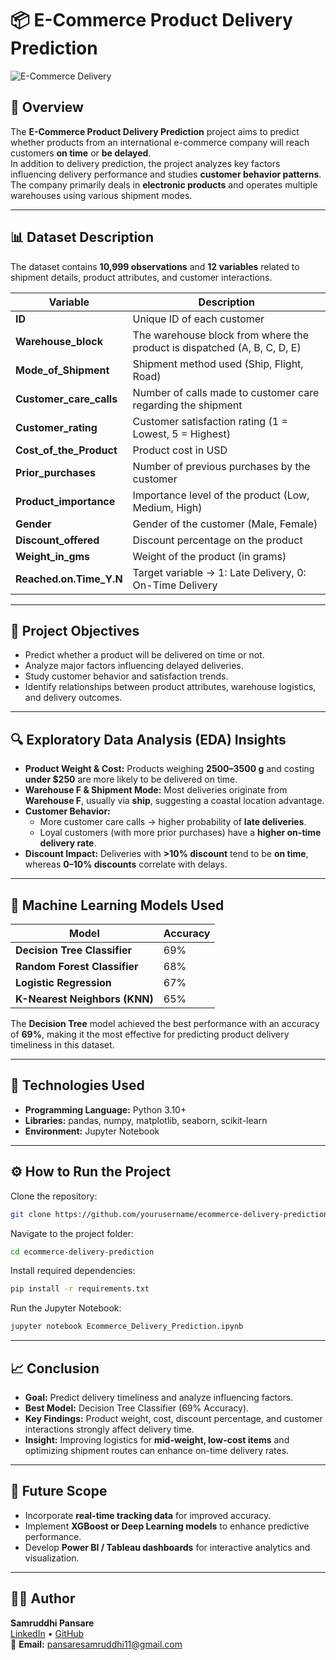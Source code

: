 # 📦 E-Commerce Product Delivery Prediction

![E-Commerce Delivery](https://globalskylogistics.com/wp-content/uploads/2018/04/THE-CHANGING-NATURE-OF-E-COMMERCE-DELIVERY.jpg)

## 📘 Overview
The **E-Commerce Product Delivery Prediction** project aims to predict whether products from an international e-commerce company will reach customers **on time** or **be delayed**.  
In addition to delivery prediction, the project analyzes key factors influencing delivery performance and studies **customer behavior patterns**.  
The company primarily deals in **electronic products** and operates multiple warehouses using various shipment modes.

---

## 📊 Dataset Description
The dataset contains **10,999 observations** and **12 variables** related to shipment details, product attributes, and customer interactions.

| Variable | Description |
|-----------|-------------|
| **ID** | Unique ID of each customer |
| **Warehouse_block** | The warehouse block from where the product is dispatched (A, B, C, D, E) |
| **Mode_of_Shipment** | Shipment method used (Ship, Flight, Road) |
| **Customer_care_calls** | Number of calls made to customer care regarding the shipment |
| **Customer_rating** | Customer satisfaction rating (1 = Lowest, 5 = Highest) |
| **Cost_of_the_Product** | Product cost in USD |
| **Prior_purchases** | Number of previous purchases by the customer |
| **Product_importance** | Importance level of the product (Low, Medium, High) |
| **Gender** | Gender of the customer (Male, Female) |
| **Discount_offered** | Discount percentage on the product |
| **Weight_in_gms** | Weight of the product (in grams) |
| **Reached.on.Time_Y.N** | Target variable → 1: Late Delivery, 0: On-Time Delivery |

---

## 🧠 Project Objectives
- Predict whether a product will be delivered on time or not.  
- Analyze major factors influencing delayed deliveries.  
- Study customer behavior and satisfaction trends.  
- Identify relationships between product attributes, warehouse logistics, and delivery outcomes.

---

## 🔍 Exploratory Data Analysis (EDA) Insights
- **Product Weight & Cost:** Products weighing **2500–3500 g** and costing **under $250** are more likely to be delivered on time.  
- **Warehouse F & Shipment Mode:** Most deliveries originate from **Warehouse F**, usually via **ship**, suggesting a coastal location advantage.  
- **Customer Behavior:**
  - More customer care calls → higher probability of **late deliveries**.  
  - Loyal customers (with more prior purchases) have a **higher on-time delivery rate**.  
- **Discount Impact:** Deliveries with **>10% discount** tend to be **on time**, whereas **0–10% discounts** correlate with delays.

---

## 🤖 Machine Learning Models Used
| Model | Accuracy |
|--------|-----------|
| **Decision Tree Classifier** | 69% |
| **Random Forest Classifier** | 68% |
| **Logistic Regression** | 67% |
| **K-Nearest Neighbors (KNN)** | 65% |

The **Decision Tree** model achieved the best performance with an accuracy of **69%**, making it the most effective for predicting product delivery timeliness in this dataset.

---

## 🧩 Technologies Used
- **Programming Language:** Python 3.10+  
- **Libraries:** pandas, numpy, matplotlib, seaborn, scikit-learn  
- **Environment:** Jupyter Notebook  

---

## ⚙️ How to Run the Project

Clone the repository:
```bash
git clone https://github.com/yourusername/ecommerce-delivery-prediction.git
```

Navigate to the project folder:
```bash
cd ecommerce-delivery-prediction
```

Install required dependencies:
```bash
pip install -r requirements.txt
```

Run the Jupyter Notebook:
```bash
jupyter notebook Ecommerce_Delivery_Prediction.ipynb
```

---

## 📈 Conclusion
- **Goal:** Predict delivery timeliness and analyze influencing factors.  
- **Best Model:** Decision Tree Classifier (69% Accuracy).  
- **Key Findings:** Product weight, cost, discount percentage, and customer interactions strongly affect delivery time.  
- **Insight:** Improving logistics for **mid-weight, low-cost items** and optimizing shipment routes can enhance on-time delivery rates.

---

## 🔮 Future Scope
- Incorporate **real-time tracking data** for improved accuracy.  
- Implement **XGBoost or Deep Learning models** to enhance predictive performance.  
- Develop **Power BI / Tableau dashboards** for interactive analytics and visualization.  

---

## 👩‍💻 Author

**Samruddhi Pansare**  
[LinkedIn](https://www.linkedin.com/in/samruddhi-pansare-b34371328) • [GitHub](https://github.com/Samruddhipansare2211)  
📧 **Email:** [pansaresamruddhi11@gmail.com](mailto:pansaresamruddhi11@gmail.com)

